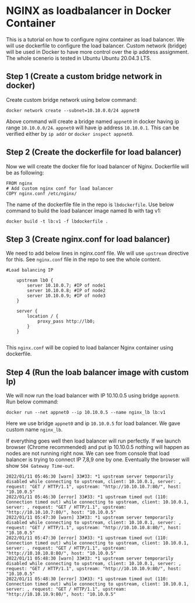 # NGINX as loadbalancer in Docker Container
This is a tutorial on how to configure nginx container as load balancer. We will use dockerfile to configure the load balancer. Custom network (bridge) will be used in Docker to have more control over the ip address assignment. The whole scenerio is tested in Ubuntu Ubuntu 20.04.3 LTS.

## Step 1 (Create a custom bridge network in docker)
Create custom bridge network using below command:

`docker network create --subnet=10.10.0.0/24 appnet0`

Above command will create a bridge named `appnet0` in docker having ip range `10.10.0.0/24`.
`appnet0` will have ip address `10.10.0.1`. This can be verified either by `ip addr` or `docker inspect appnet0`.

## Step 2 (Create the dockerfile for load balancer)
Now we will create the docker file for load balancer of Nginx. Dockerfile will be as following:

```
FROM nginx
# Add custom nginx conf for load balancer
COPY nginx.conf /etc/nginx/

```

The name of the dockerfile file in the repo is `lbdockerfile`. Use below command to build the load balancer image named lb with tag v1:

`docker build -t lb:v1 -f lbdockerfile .`

## Step 3 (Create nginx.conf for load balancer)
We need to add below lines in nginx.conf file. We will use `upstream` directive for this. See `nginx.conf` file in the repo to see the whole content.

```
#Load balancing IP
    
    upstream lb0 {
        server 10.10.0.7; #IP of node1
        server 10.10.0.8; #IP of node2
        server 10.10.0.9; #IP of node3
    }
    
    server {
        location / {
            proxy_pass http://lb0;
        }
    }
 
 ```
 This `nginx.conf` will be copied to load balancer Nginx container using dockerfile. 
 
## Step 4 (Run the loab balancer image with custom Ip)
We will now run the load balancer with IP 10.10.0.5 using bridge `appnet0`. Run below command:

`docker run --net appnet0 --ip 10.10.0.5 --name nginx_lb lb:v1`

Here we use bridge `appnet0` and ip `10.10.0.5` for load balancer. We gave custom name `nginx_lb`.

If everything goes well then load balancer will run perfectly. If we launch browser (Chrome recommended) and put ip 10.10.0.5 nothing will happen as nodes are not running right now. We can see from console that load balancer is trying to connect IP 7,8,9 one by one. Eventually the browser will show `504 Gateway Time-out`.

```
2022/01/11 05:46:30 [warn] 33#33: *1 upstream server temporarily disabled while connecting to upstream, client: 10.10.0.1, server: , request: "GET / HTTP/1.1", upstream: "http://10.10.10.7:80/", host: "10.10.0.5"
2022/01/11 05:46:30 [error] 33#33: *1 upstream timed out (110: Connection timed out) while connecting to upstream, client: 10.10.0.1, server: , request: "GET / HTTP/1.1", upstream: "http://10.10.10.7:80/", host: "10.10.0.5"
2022/01/11 05:47:30 [warn] 33#33: *1 upstream server temporarily disabled while connecting to upstream, client: 10.10.0.1, server: , request: "GET / HTTP/1.1", upstream: "http://10.10.10.8:80/", host: "10.10.0.5"
2022/01/11 05:47:30 [error] 33#33: *1 upstream timed out (110: Connection timed out) while connecting to upstream, client: 10.10.0.1, server: , request: "GET / HTTP/1.1", upstream: "http://10.10.10.8:80/", host: "10.10.0.5"
2022/01/11 05:48:30 [warn] 33#33: *1 upstream server temporarily disabled while connecting to upstream, client: 10.10.0.1, server: , request: "GET / HTTP/1.1", upstream: "http://10.10.10.9:80/", host: "10.10.0.5"
2022/01/11 05:48:30 [error] 33#33: *1 upstream timed out (110: Connection timed out) while connecting to upstream, client: 10.10.0.1, server: , request: "GET / HTTP/1.1", upstream: "http://10.10.10.9:80/", host: "10.10.0.5"
```
   
